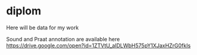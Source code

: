 # diplom
Here will be data for my work

Sound and Praat annotation are available here https://drive.google.com/open?id=1ZTVtU_aIDLWbH575pY1XJaxHZrG0fkIs
